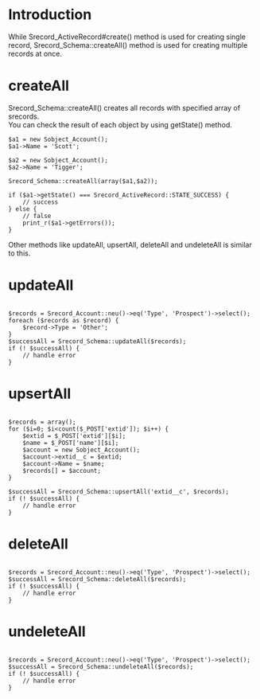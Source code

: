 # Introduction #

While Srecord\_ActiveRecord#create() method is used for creating single record, Srecord\_Schema::createAll() method is used for creating multiple records at once.

# createAll #

Srecord\_Schema::createAll() creates all records with specified array of srecords.<br />
You can check the result of each object by using getState() method.
```
$a1 = new Sobject_Account();
$a1->Name = 'Scott';

$a2 = new Sobject_Account();
$a2->Name = 'Tigger';

Srecord_Schema::createAll(array($a1,$a2));

if ($a1->getState() === Srecord_ActiveRecord::STATE_SUCCESS) {
    // success
} else {
    // false
    print_r($a1->getErrors());
}

```

Other methods like updateAll, upsertAll, deleteAll and undeleteAll is similar to this.

# updateAll #
```

$records = Srecord_Account::neu()->eq('Type', 'Prospect')->select();
foreach ($records as $record) {
    $record->Type = 'Other';
}
$successAll = Srecord_Schema::updateAll($records);
if (! $successAll) {
    // handle error
}

```

# upsertAll #
```

$records = array();
for ($i=0; $i<count($_POST['extid']); $i++) {
    $extid = $_POST['extid'][$i];
    $name = $_POST['name'][$i];
    $account = new Sobject_Account();
    $account->extid__c = $extid;
    $account->Name = $name;
    $records[] = $account;
}

$successAll = Srecord_Schema::upsertAll('extid__c', $records);
if (! $successAll) {
    // handle error
}

```

# deleteAll #
```

$records = Srecord_Account::neu()->eq('Type', 'Prospect')->select();
$successAll = Srecord_Schema::deleteAll($records);
if (! $successAll) {
    // handle error
}

```

# undeleteAll #
```

$records = Srecord_Account::neu()->eq('Type', 'Prospect')->select();
$successAll = Srecord_Schema::undeleteAll($records);
if (! $successAll) {
    // handle error
}

```
